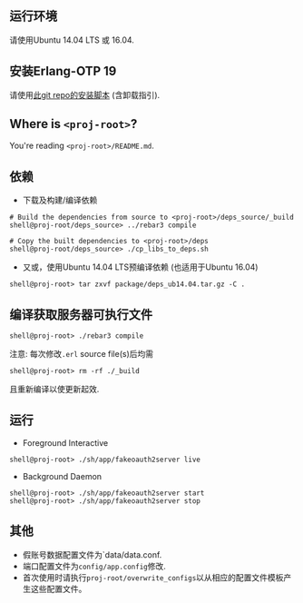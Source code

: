 运行环境
--

请使用Ubuntu 14.04 LTS 或 16.04.

安装Erlang-OTP 19
--

请使用[此git repo的安装脚本](https://github.com/genxium/Ubuntu14InitScripts/blob/master/backend/ejabberd-source_with_erl-otp-19/install_erlang) (含卸载指引).

Where is `<proj-root>`?
--
You're reading `<proj-root>/README.md`.

依赖   
--

- 下载及构建/编译依赖

```
# Build the dependencies from source to <proj-root>/deps_source/_build
shell@proj-root/deps_source> ../rebar3 compile

# Copy the built dependencies to <proj-root>/deps
shell@proj-root/deps_source> ./cp_libs_to_deps.sh
```

- 又或，使用Ubuntu 14.04 LTS预编译依赖 (也适用于Ubuntu 16.04)

```
shell@proj-root> tar zxvf package/deps_ub14.04.tar.gz -C .
```

编译获取服务器可执行文件
--

```
shell@proj-root> ./rebar3 compile
```

注意: 每次修改`.erl` source file(s)后均需

```
shell@proj-root> rm -rf ./_build
```


且重新编译以使更新起效.

运行
--

- Foreground Interactive

```
shell@proj-root> ./sh/app/fakeoauth2server live
```

- Background Daemon  

```
shell@proj-root> ./sh/app/fakeoauth2server start
shell@proj-root> ./sh/app/fakeoauth2server stop
```

其他
--

- 假账号数据配置文件为`data/data.conf.
- 端口配置文件为`config/app.config`修改.
- 首次使用时请执行`proj-root/overwrite_configs`以从相应的配置文件模板产生这些配置文件。
